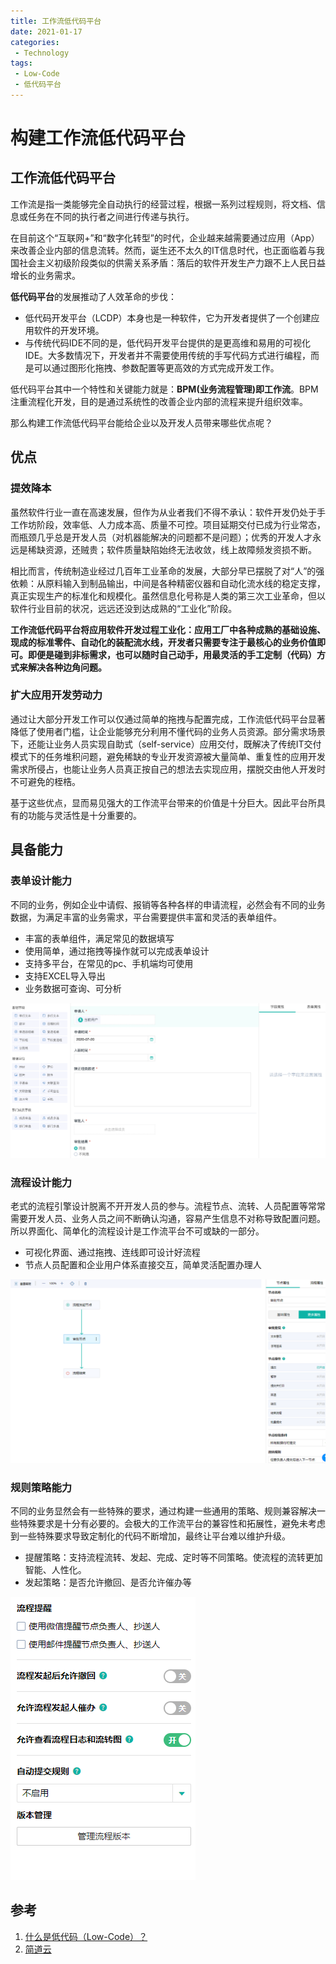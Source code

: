 ```yaml
---
title: 工作流低代码平台
date: 2021-01-17
categories: 
 - Technology
tags: 
 - Low-Code
 - 低代码平台
---
```


# 构建工作流低代码平台

## 工作流低代码平台

工作流是指一类能够完全自动执行的经营过程，根据一系列过程规则，将文档、信息或任务在不同的执行者之间进行传递与执行。

在目前这个“互联网+”和“数字化转型”的时代，企业越来越需要通过应用（App）来改善企业内部的信息流转。然而，诞生还不太久的IT信息时代，也正面临着与我国社会主义初级阶段类似的供需关系矛盾：落后的软件开发生产力跟不上人民日益增长的业务需求。

**低代码平台**的发展推动了人效革命的步伐：

- 低代码开发平台（LCDP）本身也是一种软件，它为开发者提供了一个创建应用软件的开发环境。
- 与传统代码IDE不同的是，低代码开发平台提供的是更高维和易用的可视化IDE。大多数情况下，开发者并不需要使用传统的手写代码方式进行编程，而是可以通过图形化拖拽、参数配置等更高效的方式完成开发工作。

低代码平台其中一个特性和关键能力就是：**BPM(业务流程管理)即工作流**。BPM注重流程化开发，目的是通过系统性的改善企业内部的流程来提升组织效率。

那么构建工作流低代码平台能给企业以及开发人员带来哪些优点呢？

## 优点

###  提效降本

虽然软件行业一直在高速发展，但作为从业者我们不得不承认：软件开发仍处于手工作坊阶段，效率低、人力成本高、质量不可控。项目延期交付已成为行业常态，而瓶颈几乎总是开发人员（对机器能解决的问题都不是问题）；优秀的开发人才永远是稀缺资源，还贼贵；软件质量缺陷始终无法收敛，线上故障频发资损不断。

相比而言，传统制造业经过几百年工业革命的发展，大部分早已摆脱了对“人”的强依赖：从原料输入到制品输出，中间是各种精密仪器和自动化流水线的稳定支撑，真正实现生产的标准化和规模化。虽然信息化号称是人类的第三次工业革命，但以软件行业目前的状况，远远还没到达成熟的“工业化”阶段。

**工作流低代码平台将应用软件开发过程工业化：应用工厂中各种成熟的基础设施、现成的标准零件、自动化的装配流水线，开发者只需要专注于最核心的业务价值即可。即便是碰到非标需求，也可以随时自己动手，用最灵活的手工定制（代码）方式来解决各种边角问题。**

### 扩大应用开发劳动力

通过让大部分开发工作可以仅通过简单的拖拽与配置完成，工作流低代码平台显著降低了使用者门槛，让企业能够充分利用不懂代码的业务人员资源。部分需求场景下，还能让业务人员实现自助式（self-service）应用交付，既解决了传统IT交付模式下的任务堆积问题，避免稀缺的专业开发资源被大量简单、重复性的应用开发需求所侵占，也能让业务人员真正按自己的想法去实现应用，摆脱交由他人开发时不可避免的桎梏。

基于这些优点，显而易见强大的工作流平台带来的价值是十分巨大。因此平台所具有的功能与灵活性是十分重要的。

## 具备能力

###  表单设计能力

不同的业务，例如企业中请假、报销等各种各样的申请流程，必然会有不同的业务数据，为满足丰富的业务需求，平台需要提供丰富和灵活的表单组件。

- 丰富的表单组件，满足常见的数据填写
- 使用简单，通过拖拽等操作就可以完成表单设计
- 支持多平台，在常见的pc、手机端均可使用
- 支持EXCEL导入导出
- 业务数据可查询、可分析

![](./assets/workflow/form.png)

### 流程设计能力

老式的流程引擎设计脱离不开开发人员的参与。流程节点、流转、人员配置等常常需要开发人员、业务人员之间不断确认沟通，容易产生信息不对称导致配置问题。所以界面化、简单化的流程设计是工作流平台不可或缺的一部分。

- 可视化界面、通过拖拽、连线即可设计好流程
- 节点人员配置和企业用户体系直接交互，简单灵活配置办理人

![](./assets/workflow/process.png)

### 规则策略能力

不同的业务显然会有一些特殊的要求，通过构建一些通用的策略、规则兼容解决一些特殊要求是十分有必要的。会极大的工作流平台的兼容性和拓展性，避免未考虑到一些特殊要求导致定制化的代码不断增加，最终让平台难以维护升级。

- 提醒策略：支持流程流转、发起、完成、定时等不同策略。使流程的流转更加智能、人性化。
- 发起策略：是否允许撤回、是否允许催办等

![](./assets/workflow/strategy.png)

## 参考

1. [什么是低代码（Low-Code）？](https://mp.weixin.qq.com/s/tMC1Uas99F28_tU5lH0CNw)
2. [简道云](https://www.jiandaoyun.com/)